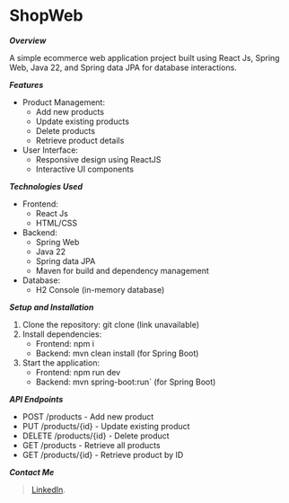 

# ShopWeb

**_Overview_**

A simple ecommerce web application project built using React Js, Spring Web, Java 22, and Spring data JPA for database interactions.

**_Features_**

- Product Management:
    - Add new products
    - Update existing products
    - Delete products
    - Retrieve product details
- User Interface:
     - Responsive design using ReactJS
    - Interactive UI components

**_Technologies Used_**
- Frontend:
    - React Js
    - HTML/CSS
- Backend:
    - Spring Web
    - Java 22
    - Spring data JPA
    - Maven for build and dependency management
- Database:
    - H2 Console (in-memory database)

**_Setup and Installation_**

1. Clone the repository: git clone (link unavailable)
2. Install dependencies:
    - Frontend: npm i 
    - Backend: mvn clean install (for Spring Boot)
3. Start the application:
    - Frontend: npm run dev
    - Backend: mvn spring-boot:run` (for Spring Boot)

**_API Endpoints_**

- POST /products - Add new product
- PUT /products/{id} - Update existing product
- DELETE /products/{id} - Delete product
- GET /products - Retrieve all products
- GET /products/{id} - Retrieve product by ID


**_Contact Me_**
> [LinkedIn](https://www.linkedin.com/in/https://www.linkedin.com/in/jayachandran-s-in).
